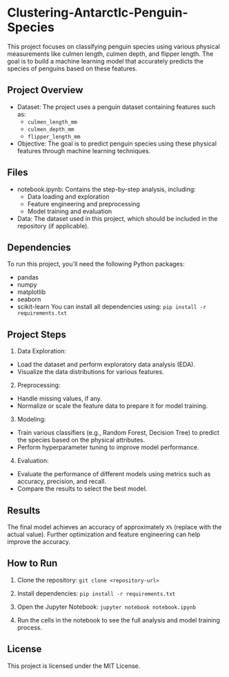 # Clustering-Antarctlc-Penguin-Species
This project focuses on classifying penguin species using various physical measurements like culmen length, culmen depth, and flipper length. The goal is to build a machine learning model that accurately predicts the species of penguins based on these features.

## Project Overview
- Dataset: The project uses a penguin dataset containing features such as:
    - `culmen_length_mm`
    - `culmen_depth_mm`
    - `flipper_length_mm`
- Objective: The goal is to predict penguin species using these physical features through machine learning techniques.

## Files
- notebook.ipynb: Contains the step-by-step analysis, including:
    - Data loading and exploration
    - Feature engineering and preprocessing
    - Model training and evaluation
- Data: The dataset used in this project, which should be included in the repository (if applicable).

## Dependencies
To run this project, you'll need the following Python packages:
- pandas
- numpy
- matplotlib
- seaborn
- scikit-learn
You can install all dependencies using:
`pip install -r requirements.txt`

## Project Steps
1. Data Exploration:
- Load the dataset and perform exploratory data analysis (EDA).
- Visualize the data distributions for various features.

2. Preprocessing:
- Handle missing values, if any.
- Normalize or scale the feature data to prepare it for model training.

3. Modeling:
- Train various classifiers (e.g., Random Forest, Decision Tree) to predict the species based on the physical attributes.
- Perform hyperparameter tuning to improve model performance.

4. Evaluation:
- Evaluate the performance of different models using metrics such as accuracy, precision, and recall.
- Compare the results to select the best model.

## Results
The final model achieves an accuracy of approximately `X%` (replace with the actual value). Further optimization and feature engineering can help improve the accuracy.

## How to Run
1. Clone the repository:
`git clone <repository-url>`

2. Install dependencies:
`pip install -r requirements.txt`

3. Open the Jupyter Notebook:
`jupyter notebook notebook.ipynb`
4. Run the cells in the notebook to see the full analysis and model training process.

## License
This project is licensed under the MIT License.
